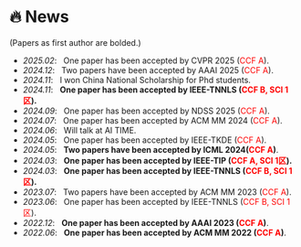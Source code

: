 # 🔥 News
(Papers as first author are bolded.)
- *2025.02*: &nbsp; One paper has been accepted by CVPR 2025 (<font color="red" bgcolor=grey>CCF A</font>).
- *2024.12*: &nbsp; Two papers have been accepted by AAAI 2025 (<font color="red" bgcolor=grey>CCF A</font>).
- *2024.11*: &nbsp; I won China National Scholarship for Phd students.
- *2024.11*: &nbsp; **One paper has been accepted by IEEE-TNNLS (<font color="red" bgcolor=grey>CCF B, SCI 1区</font>).**
- *2024.09*: &nbsp; One paper has been accepted by NDSS 2025 (<font color="red" bgcolor=grey>CCF A</font>).
- *2024.07*: &nbsp; One paper has been accepted by ACM MM 2024 (<font color="red" bgcolor=grey>CCF A</font>).
- *2024.06*: &nbsp; Will talk at AI TIME. 
- *2024.05*: &nbsp; One paper has been accepted by IEEE-TKDE (<font color="red" bgcolor=grey>CCF A</font>). 
- *2024.05*: &nbsp; **Two papers have been accepted by ICML 2024(<font color="red" bgcolor=grey>CCF A</font>)**. 
- *2024.03*: &nbsp; **One paper has been accepted by IEEE-TIP (<font color="red" bgcolor=grey>CCF A, SCI 1区</font>).**
- *2024.03*: &nbsp; **One paper has been accepted by IEEE-TNNLS (<font color="red" bgcolor=grey>CCF B, SCI 1区</font>).**
- *2023.07*: &nbsp; Two papers have been accepted by ACM MM 2023 (<font color="red" bgcolor=grey>CCF A</font>).
- *2023.06*: &nbsp; One paper has been accepted by IEEE-TNNLS (<font color="red" bgcolor=grey>CCF B, SCI 1区</font>).
- *2022.12*: &nbsp; **One paper has been accepted by AAAI 2023 (<font color="red" bgcolor=grey>CCF A</font>)**.
- *2022.06*: &nbsp; **One paper has been accepted by ACM MM 2022 (<font color="red" bgcolor=grey>CCF A</font>)**.

